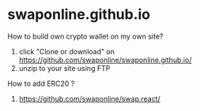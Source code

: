 # swaponline.github.io

How to build own crypto wallet on my own site?

1. click "Clone or download" on https://github.com/swaponline/swaponline.github.io/
2. unzip to your site using FTP

How to add ERC20 ?
1. https://github.com/swaponline/swap.react/

